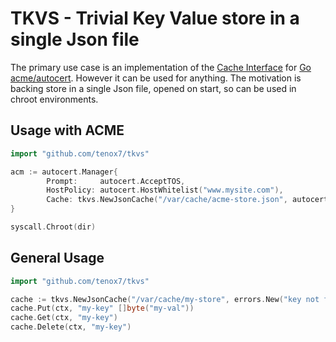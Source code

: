 # TKVS - Trivial Key Value store in a single Json file

The primary use case is an implementation of the [Cache Interface](https://pkg.go.dev/golang.org/x/crypto/acme/autocert#Cache) for [Go acme/autocert](https://pkg.go.dev/golang.org/x/crypto/acme/autocert). However it can be used for anything. The motivation is backing store in a single Json file, opened on start, so can be used in chroot environments.

## Usage with ACME

```go
import "github.com/tenox7/tkvs"

acm := autocert.Manager{
		Prompt:     autocert.AcceptTOS,
		HostPolicy: autocert.HostWhitelist("www.mysite.com"),
		Cache: tkvs.NewJsonCache("/var/cache/acme-store.json", autocert.ErrCacheMiss),
}

syscall.Chroot(dir)
```

## General Usage

```go
import "github.com/tenox7/tkvs"

cache := tkvs.NewJsonCache("/var/cache/my-store", errors.New("key not found")
cache.Put(ctx, "my-key" []byte("my-val"))
cache.Get(ctx, "my-key")
cache.Delete(ctx, "my-key")
```